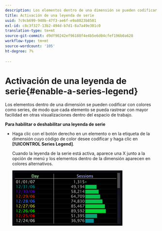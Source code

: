 ```yaml
---
description: Los elementos dentro de una dimensión se pueden codificar con colores como series, de modo que cada elemento se pueda rastrear con mayor facilidad en otras visualizaciones dentro del espacio de trabajo.
title: Activación de una leyenda de serie
uuid: 7c9cb699-940b-47f3-ae6f-e9a8023b8501
exl-id: c8c3f327-13b2-494d-b7d1-8a7a49e301c0
translation-type: tm+mt
source-git-commit: d9df90242ef96188f4e4b5e6d04cfef196b0a628
workflow-type: tm+mt
source-wordcount: '105'
ht-degree: 7%

---
```


# Activación de una leyenda de serie{#enable-a-series-legend}

Los elementos dentro de una dimensión se pueden codificar con colores como series, de modo que cada elemento se pueda rastrear con mayor facilidad en otras visualizaciones dentro del espacio de trabajo.

**Para habilitar o deshabilitar una leyenda de serie**

* Haga clic con el botón derecho en un elemento o en la etiqueta de la dimensión cuyo código de color desee codificar y haga clic en **[!UICONTROL Series Legend]**.

   Cuando la leyenda de la serie está activa, aparece una X junto a la opción de menú y los elementos dentro de la dimensión aparecen en colores alternativos.

   ![](assets/vis_Graph_SeriesLegend.png)
